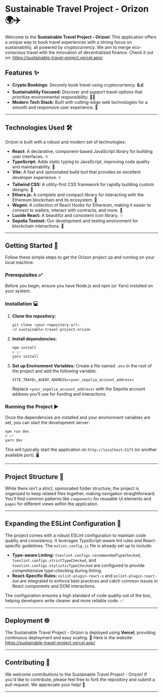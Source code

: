 # Sustainable Travel Project - Orizon 🌍✈️

Welcome to the **Sustainable Travel Project - Orizon**! This application offers a unique way to book travel experiences with a strong focus on sustainability, all powered by cryptocurrency. We aim to merge eco-conscious travel with the innovation of decentralized finance. Check it out on: https://sustainable-travel-project.vercel.app/

## Features ✨

- **Crypto Bookings:** Securely book travel using cryptocurrency. 🔒💰
- **Sustainability Focused:** Discover and support travel options that prioritize environmental responsibility. 🌱💚
- **Modern Tech Stack:** Built with cutting-edge web technologies for a smooth and responsive user experience. 🚀

---

## Technologies Used 🛠️

Orizon is built with a robust and modern set of technologies:

- **React:** A declarative, component-based JavaScript library for building user interfaces. ⚛️
- **TypeScript:** Adds static typing to JavaScript, improving code quality and maintainability. 📝
- **Vite:** A fast and opinionated build tool that provides an excellent developer experience. ⚡
- **Tailwind CSS:** A utility-first CSS framework for rapidly building custom designs. 🎨
- **Ethers.js:** A complete and compact library for interacting with the Ethereum blockchain and its ecosystem. 🔗
- **Wagmi:** A collection of React Hooks for Ethereum, making it easier to connect to wallets, interact with contracts, and more. 🎣
- **Lucide React:** A beautiful and consistent icon library. ✨
- **Sepolia Testnet:** Our development and testing environment for blockchain interactions. 🧪

---

## Getting Started 🚀

Follow these simple steps to get the Orizon project up and running on your local machine.

### Prerequisites ✅

Before you begin, ensure you have Node.js and npm (or Yarn) installed on your system.

### Installation 💻

1.  **Clone the repository:**

    ```bash
    git clone <your-repository-url>
    cd sustainable-travel-project-orizon
    ```

2.  **Install dependencies:**

    ```bash
    npm install
    # or
    yarn install
    ```

3.  **Set up Environment Variables:**
    Create a file named `.env` in the root of the project and add the following variable:

    ```
    VITE_TRAVEL_AGENT_ADDRESS=<your_sepolia_account_address>
    ```

    Replace `<your_sepolia_account_address>` with the Sepolia account address you'll use for funding and interactions.

### Running the Project ▶️

Once the dependencies are installed and your environment variables are set, you can start the development server:

```bash
npm run dev
# or
yarn dev
```

This will typically start the application on `http://localhost:5173` (or another available port). 🖥️

---

## Project Structure 📂

While there isn't a strict, opinionated folder structure, the project is organized to keep related files together, making navigation straightforward. You'll find common patterns like `components` for reusable UI elements and `pages` for different views within the application.

---

## Expanding the ESLint Configuration 📏

The project comes with a robust ESLint configuration to maintain code quality and consistency. It leverages TypeScript-aware lint rules and React-specific guidelines. The `eslint.config.js` file is already set up to include:

- **Type-aware Linting:** `tseslint.configs.recommendedTypeChecked`, `tseslint.configs.strictTypeChecked`, and `tseslint.configs.stylisticTypeChecked` are configured to provide comprehensive type-checking during linting.
- **React-Specific Rules:** `eslint-plugin-react-x` and `eslint-plugin-react-dom` are integrated to enforce best practices and catch common issues in React components and DOM interactions.

The configuration ensures a high standard of code quality out of the box, helping developers write cleaner and more reliable code. ✅

---

## Deployment 🌐

The Sustainable Travel Project - Orizon is deployed using **Vercel**, providing continuous deployment and easy scaling. 🚀
Here is the website: https://sustainable-travel-project.vercel.app/

---

## Contributing 🤝

We welcome contributions to the Sustainable Travel Project - Orizon! If you'd like to contribute, please feel free to fork the repository and submit a pull request. We appreciate your help! 🙏

---
